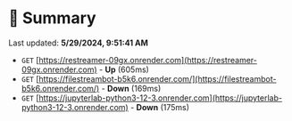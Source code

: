 # 📖 Summary
Last updated: **5/29/2024, 9:51:41 AM**

- `GET` [https://restreamer-09gx.onrender.com](https://restreamer-09gx.onrender.com) - **Up** (605ms)
- `GET` [https://filestreambot-b5k6.onrender.com/](https://filestreambot-b5k6.onrender.com/) - **Down** (169ms)
- `GET` [https://jupyterlab-python3-12-3.onrender.com](https://jupyterlab-python3-12-3.onrender.com) - **Down** (175ms)
